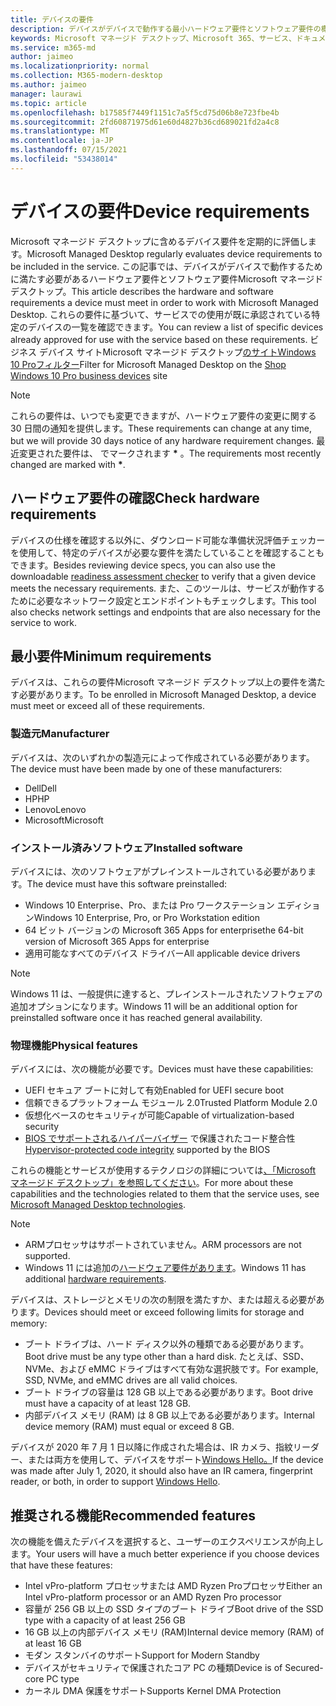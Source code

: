 ```yaml
---
title: デバイスの要件
description: デバイスがデバイスで動作する最小ハードウェア要件とソフトウェア要件の概要Microsoft マネージド デスクトップ
keywords: Microsoft マネージド デスクトップ、Microsoft 365、サービス、ドキュメント
ms.service: m365-md
author: jaimeo
ms.localizationpriority: normal
ms.collection: M365-modern-desktop
ms.author: jaimeo
manager: laurawi
ms.topic: article
ms.openlocfilehash: b17585f7449f1151c7a5f5cd75d06b8e723fbe4b
ms.sourcegitcommit: 2fd60871975d61e60d4827b36cd689021fd2a4c8
ms.translationtype: MT
ms.contentlocale: ja-JP
ms.lasthandoff: 07/15/2021
ms.locfileid: "53438014"
---
```

# <a name="device-requirements"></a><span data-ttu-id="35560-104">デバイスの要件</span><span class="sxs-lookup"><span data-stu-id="35560-104">Device requirements</span></span>

<span data-ttu-id="35560-105">Microsoft マネージド デスクトップに含めるデバイス要件を定期的に評価します。</span><span class="sxs-lookup"><span data-stu-id="35560-105">Microsoft Managed Desktop regularly evaluates device requirements to be included in the service.</span></span> <span data-ttu-id="35560-106">この記事では、デバイスがデバイスで動作するために満たす必要があるハードウェア要件とソフトウェア要件Microsoft マネージド デスクトップ。</span><span class="sxs-lookup"><span data-stu-id="35560-106">This article describes the hardware and software requirements a device must meet in order to work with Microsoft Managed Desktop.</span></span> <span data-ttu-id="35560-107">これらの要件に基づいて、サービスでの使用が既に承認されている特定のデバイスの一覧を確認できます。</span><span class="sxs-lookup"><span data-stu-id="35560-107">You can review a list of specific devices already approved for use with the service based on these requirements.</span></span> <span data-ttu-id="35560-108">ビジネス デバイス サイトMicrosoft マネージド デスクトップ[のサイトWindows 10 Proフィルター](https://www.microsoft.com/windowsforbusiness/view-all-devices)</span><span class="sxs-lookup"><span data-stu-id="35560-108">Filter for Microsoft Managed Desktop on the [Shop Windows 10 Pro business devices](https://www.microsoft.com/windowsforbusiness/view-all-devices) site</span></span>

> [!NOTE]
> <span data-ttu-id="35560-109">これらの要件は、いつでも変更できますが、ハードウェア要件の変更に関する 30 日間の通知を提供します。</span><span class="sxs-lookup"><span data-stu-id="35560-109">These requirements can change at any time, but we will provide 30 days notice of any hardware requirement changes.</span></span> <span data-ttu-id="35560-110">最近変更された要件は、 でマークされます **\*** 。</span><span class="sxs-lookup"><span data-stu-id="35560-110">The requirements most recently changed are marked with **\***.</span></span> 

## <a name="check-hardware-requirements"></a><span data-ttu-id="35560-111">ハードウェア要件の確認</span><span class="sxs-lookup"><span data-stu-id="35560-111">Check hardware requirements</span></span>

<span data-ttu-id="35560-112">デバイスの仕様を確認する以外に、ダウンロード可能な準備状況評価[](../get-ready/readiness-assessment-downloadable.md)チェッカーを使用して、特定のデバイスが必要な要件を満たしていることを確認することもできます。</span><span class="sxs-lookup"><span data-stu-id="35560-112">Besides reviewing device specs, you can also use the downloadable [readiness assessment checker](../get-ready/readiness-assessment-downloadable.md) to verify that a given device meets the necessary requirements.</span></span> <span data-ttu-id="35560-113">また、このツールは、サービスが動作するために必要なネットワーク設定とエンドポイントもチェックします。</span><span class="sxs-lookup"><span data-stu-id="35560-113">This tool also checks network settings and endpoints that are also necessary for the service to work.</span></span>

## <a name="minimum-requirements"></a><span data-ttu-id="35560-114">最小要件</span><span class="sxs-lookup"><span data-stu-id="35560-114">Minimum requirements</span></span>

<span data-ttu-id="35560-115">デバイスは、これらの要件Microsoft マネージド デスクトップ以上の要件を満たす必要があります。</span><span class="sxs-lookup"><span data-stu-id="35560-115">To be enrolled in Microsoft Managed Desktop, a device must meet or exceed all of these requirements.</span></span>

### <a name="manufacturer"></a><span data-ttu-id="35560-116">製造元</span><span class="sxs-lookup"><span data-stu-id="35560-116">Manufacturer</span></span>

<span data-ttu-id="35560-117">デバイスは、次のいずれかの製造元によって作成されている必要があります。</span><span class="sxs-lookup"><span data-stu-id="35560-117">The device must have been made by one of these manufacturers:</span></span>

- <span data-ttu-id="35560-118">Dell</span><span class="sxs-lookup"><span data-stu-id="35560-118">Dell</span></span>
- <span data-ttu-id="35560-119">HP</span><span class="sxs-lookup"><span data-stu-id="35560-119">HP</span></span>
- <span data-ttu-id="35560-120">Lenovo</span><span class="sxs-lookup"><span data-stu-id="35560-120">Lenovo</span></span>
- <span data-ttu-id="35560-121">Microsoft</span><span class="sxs-lookup"><span data-stu-id="35560-121">Microsoft</span></span>


### <a name="installed-software"></a><span data-ttu-id="35560-122">インストール済みソフトウェア</span><span class="sxs-lookup"><span data-stu-id="35560-122">Installed software</span></span>

<span data-ttu-id="35560-123">デバイスには、次のソフトウェアがプレインストールされている必要があります。</span><span class="sxs-lookup"><span data-stu-id="35560-123">The device must have this software preinstalled:</span></span>

- <span data-ttu-id="35560-124">Windows 10 Enterprise、Pro、または Pro ワークステーション エディション</span><span class="sxs-lookup"><span data-stu-id="35560-124">Windows 10 Enterprise, Pro, or Pro Workstation edition</span></span>
- <span data-ttu-id="35560-125">64 ビット バージョンの Microsoft 365 Apps for enterprise</span><span class="sxs-lookup"><span data-stu-id="35560-125">the 64-bit version of Microsoft 365 Apps for enterprise</span></span> 
- <span data-ttu-id="35560-126">適用可能なすべてのデバイス ドライバー</span><span class="sxs-lookup"><span data-stu-id="35560-126">All applicable device drivers</span></span>

> [!NOTE]
> <span data-ttu-id="35560-127">Windows 11 は、一般提供に達すると、プレインストールされたソフトウェアの追加オプションになります。</span><span class="sxs-lookup"><span data-stu-id="35560-127">Windows 11 will be an additional option for preinstalled software once it has reached general availability.</span></span>
>
### <a name="physical-features"></a><span data-ttu-id="35560-128">物理機能</span><span class="sxs-lookup"><span data-stu-id="35560-128">Physical features</span></span>

<span data-ttu-id="35560-129">デバイスには、次の機能が必要です。</span><span class="sxs-lookup"><span data-stu-id="35560-129">Devices must have these capabilities:</span></span>

- <span data-ttu-id="35560-130">UEFI セキュア ブートに対して有効</span><span class="sxs-lookup"><span data-stu-id="35560-130">Enabled for UEFI secure boot</span></span> 
- <span data-ttu-id="35560-131">信頼できるプラットフォーム モジュール 2.0</span><span class="sxs-lookup"><span data-stu-id="35560-131">Trusted Platform Module 2.0</span></span> 
- <span data-ttu-id="35560-132">仮想化ベースのセキュリティが可能</span><span class="sxs-lookup"><span data-stu-id="35560-132">Capable of virtualization-based security</span></span> 
- <span data-ttu-id="35560-133">[BIOS でサポートされるハイパーバイザー](/windows-hardware/drivers/bringup/device-guard-and-credential-guard) で保護されたコード整合性</span><span class="sxs-lookup"><span data-stu-id="35560-133">[Hypervisor-protected code integrity](/windows-hardware/drivers/bringup/device-guard-and-credential-guard) supported by the BIOS</span></span>

<span data-ttu-id="35560-134">これらの機能とサービスが使用するテクノロジの詳細については[、「Microsoft マネージド デスクトップ」を参照してください](../intro/technologies.md)。</span><span class="sxs-lookup"><span data-stu-id="35560-134">For more about these capabilities and the technologies related to them that the service uses, see [Microsoft Managed Desktop technologies](../intro/technologies.md).</span></span>

> [!NOTE]
>- <span data-ttu-id="35560-135">ARMプロセッサはサポートされていません。</span><span class="sxs-lookup"><span data-stu-id="35560-135">ARM processors are not supported.</span></span>
>- <span data-ttu-id="35560-136">Windows 11 には追加の[ハードウェア要件があります](/windows/whats-new/windows-11-requirements)。</span><span class="sxs-lookup"><span data-stu-id="35560-136">Windows 11 has additional [hardware requirements](/windows/whats-new/windows-11-requirements).</span></span>

<span data-ttu-id="35560-137">デバイスは、ストレージとメモリの次の制限を満たすか、または超える必要があります。</span><span class="sxs-lookup"><span data-stu-id="35560-137">Devices should meet or exceed following limits for storage and memory:</span></span>

- <span data-ttu-id="35560-138">ブート ドライブは、ハード ディスク以外の種類である必要があります。</span><span class="sxs-lookup"><span data-stu-id="35560-138">Boot drive must be any type other than a hard disk.</span></span> <span data-ttu-id="35560-139">たとえば、SSD、NVMe、および eMMC ドライブはすべて有効な選択肢です。</span><span class="sxs-lookup"><span data-stu-id="35560-139">For example, SSD, NVMe, and eMMC drives are all valid choices.</span></span>
- <span data-ttu-id="35560-140">ブート ドライブの容量は 128 GB 以上である必要があります。</span><span class="sxs-lookup"><span data-stu-id="35560-140">Boot drive must have a capacity of at least 128 GB.</span></span>
- <span data-ttu-id="35560-141">内部デバイス メモリ (RAM) は 8 GB 以上である必要があります。</span><span class="sxs-lookup"><span data-stu-id="35560-141">Internal device memory (RAM) must equal or exceed 8 GB.</span></span>

<span data-ttu-id="35560-142">デバイスが 2020 年 7 月 1 日以降に作成された場合は、IR カメラ、指紋リーダー、または両方を使用して、デバイスをサポート[Windows Hello。](/windows-hardware/design/device-experiences/windows-hello-enhanced-sign-in-security)</span><span class="sxs-lookup"><span data-stu-id="35560-142">If the device was made after July 1, 2020, it should also have an IR camera, fingerprint reader, or both, in order to support [Windows Hello](/windows-hardware/design/device-experiences/windows-hello-enhanced-sign-in-security).</span></span>

## <a name="recommended-features"></a><span data-ttu-id="35560-143">推奨される機能</span><span class="sxs-lookup"><span data-stu-id="35560-143">Recommended features</span></span>

<span data-ttu-id="35560-144">次の機能を備えたデバイスを選択すると、ユーザーのエクスペリエンスが向上します。</span><span class="sxs-lookup"><span data-stu-id="35560-144">Your users will have a much better experience if you choose devices that have these features:</span></span>

- <span data-ttu-id="35560-145">Intel vPro-platform プロセッサまたは AMD Ryzen Proプロセッサ</span><span class="sxs-lookup"><span data-stu-id="35560-145">Either an Intel vPro-platform processor or an AMD Ryzen Pro processor</span></span>
- <span data-ttu-id="35560-146">容量が 256 GB 以上の SSD タイプのブート ドライブ</span><span class="sxs-lookup"><span data-stu-id="35560-146">Boot drive of the SSD type with a capacity of at least 256 GB</span></span>
- <span data-ttu-id="35560-147">16 GB 以上の内部デバイス メモリ (RAM)</span><span class="sxs-lookup"><span data-stu-id="35560-147">Internal device memory (RAM) of at least 16 GB</span></span>
- <span data-ttu-id="35560-148">モダン スタンバイのサポート</span><span class="sxs-lookup"><span data-stu-id="35560-148">Support for Modern Standby</span></span>
- <span data-ttu-id="35560-149">デバイスがセキュリティで保護されたコア PC の種類</span><span class="sxs-lookup"><span data-stu-id="35560-149">Device is of Secured-core PC type</span></span>
- <span data-ttu-id="35560-150">カーネル DMA 保護をサポート</span><span class="sxs-lookup"><span data-stu-id="35560-150">Supports Kernel DMA Protection</span></span>
